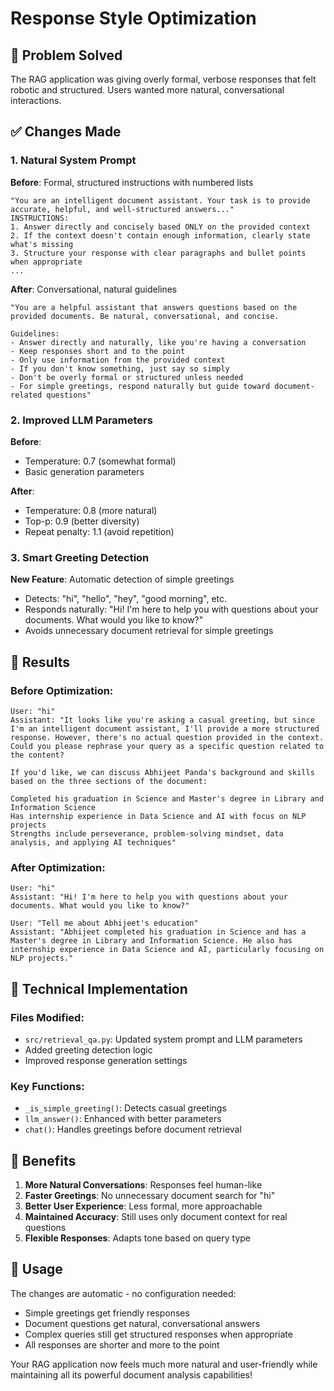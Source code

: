 # Response Style Optimization

## 🎯 Problem Solved
The RAG application was giving overly formal, verbose responses that felt robotic and structured. Users wanted more natural, conversational interactions.

## ✅ Changes Made

### 1. **Natural System Prompt**
**Before**: Formal, structured instructions with numbered lists
```
"You are an intelligent document assistant. Your task is to provide accurate, helpful, and well-structured answers..."
INSTRUCTIONS:
1. Answer directly and concisely based ONLY on the provided context
2. If the context doesn't contain enough information, clearly state what's missing
3. Structure your response with clear paragraphs and bullet points when appropriate
...
```

**After**: Conversational, natural guidelines
```
"You are a helpful assistant that answers questions based on the provided documents. Be natural, conversational, and concise.

Guidelines:
- Answer directly and naturally, like you're having a conversation
- Keep responses short and to the point
- Only use information from the provided context
- If you don't know something, just say so simply
- Don't be overly formal or structured unless needed
- For simple greetings, respond naturally but guide toward document-related questions"
```

### 2. **Improved LLM Parameters**
**Before**: 
- Temperature: 0.7 (somewhat formal)
- Basic generation parameters

**After**:
- Temperature: 0.8 (more natural)
- Top-p: 0.9 (better diversity)
- Repeat penalty: 1.1 (avoid repetition)

### 3. **Smart Greeting Detection**
**New Feature**: Automatic detection of simple greetings
- Detects: "hi", "hello", "hey", "good morning", etc.
- Responds naturally: "Hi! I'm here to help you with questions about your documents. What would you like to know?"
- Avoids unnecessary document retrieval for simple greetings

## 🎉 Results

### Before Optimization:
```
User: "hi"
Assistant: "It looks like you're asking a casual greeting, but since I'm an intelligent document assistant, I'll provide a more structured response. However, there's no actual question provided in the context. Could you please rephrase your query as a specific question related to the content?

If you'd like, we can discuss Abhijeet Panda's background and skills based on the three sections of the document:

Completed his graduation in Science and Master's degree in Library and Information Science
Has internship experience in Data Science and AI with focus on NLP projects
Strengths include perseverance, problem-solving mindset, data analysis, and applying AI techniques"
```

### After Optimization:
```
User: "hi"
Assistant: "Hi! I'm here to help you with questions about your documents. What would you like to know?"

User: "Tell me about Abhijeet's education"
Assistant: "Abhijeet completed his graduation in Science and has a Master's degree in Library and Information Science. He also has internship experience in Data Science and AI, particularly focusing on NLP projects."
```

## 🔧 Technical Implementation

### Files Modified:
- `src/retrieval_qa.py`: Updated system prompt and LLM parameters
- Added greeting detection logic
- Improved response generation settings

### Key Functions:
- `_is_simple_greeting()`: Detects casual greetings
- `llm_answer()`: Enhanced with better parameters
- `chat()`: Handles greetings before document retrieval

## 🎯 Benefits

1. **More Natural Conversations**: Responses feel human-like
2. **Faster Greetings**: No unnecessary document search for "hi"
3. **Better User Experience**: Less formal, more approachable
4. **Maintained Accuracy**: Still uses only document context for real questions
5. **Flexible Responses**: Adapts tone based on query type

## 🚀 Usage

The changes are automatic - no configuration needed:
- Simple greetings get friendly responses
- Document questions get natural, conversational answers
- Complex queries still get structured responses when appropriate
- All responses are shorter and more to the point

Your RAG application now feels much more natural and user-friendly while maintaining all its powerful document analysis capabilities!
